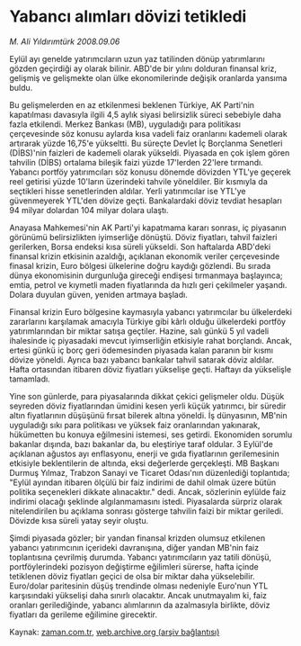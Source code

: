 # Yabancı alımları dövizi tetikledi

*M. Ali Yıldırımtürk 2008.09.06*

<tr><td class="metin" colspan="2" style="padding-top: 20px; padding-left: 5px; padding-right: 10px;">Eylül ayı genelde yatırımcıların uzun yaz tatilinden dönüp yatırımlarını gözden geçirdiği ay olarak bilinir. ABD'de bir yılını dolduran finansal kriz, gelişmiş ve gelişmekte olan ülke ekonomilerinde değişik oranlarda yansıma buldu.</td></tr><tr><td class="metin" colspan="2" style="padding-top: 20px; padding-left: 5px; padding-right: 10px;"><p>Bu gelişmelerden en az etkilenmesi beklenen Türkiye, AK Parti'nin kapatılması davasıyla ilgili 4,5 aylık siyasi belirsizlik süreci sebebiyle daha fazla etkilendi. Merkez Bankası (MB), uyguladığı para politikası çerçevesinde söz konusu aylarda kısa vadeli faiz oranlarını kademeli olarak artırarak yüzde 16,75'e yükseltti. Bu süreçte Devlet İç Borçlanma Senetleri (DİBS)'nin faizleri de kademeli olarak yükseldi. Piyasada en çok işlem gören tahvilin (DİBS) ortalama bileşik faizi yüzde 17'lerden 22'lere tırmandı. Yabancı portföy yatırımcıları söz konusu dönemde dövizden YTL'ye geçerek reel getirisi yüzde 10'ların üzerindeki tahvile yöneldiler. Bir kısmıyla da seçtikleri hisse senetlerinden aldılar. Yerli yatırımcılar ise YTL'ye güvenmeyerek YTL'den dövize geçti. Bankalardaki döviz tevdiat hesapları 94 milyar dolardan 104 milyar dolara ulaştı.
<p> Anayasa Mahkemesi'nin AK Parti'yi kapatmama kararı sonrası, iç piyasanın görünümü belirsizlikten iyimserliğe dönüştü. Döviz fiyatları, tahvil faizleri gerilerken, Borsa endeksi kısa süreli yükseldi. Son haftalarda ABD'deki finansal krizin etkisinin azaldığı, açıklanan ekonomik veriler çerçevesinde finasal krizin, Euro bölgesi ülkelerine doğru kaydığı gözlendi. Bu sırada dünya ekonomisinin durgunluğa gireceği endişesi tırmanmaya başlayınca; emtia, petrol ve kıymetli maden fiyatlarında da hızlı geri çekilmeler yaşandı. Dolara duyulan güven, yeniden artmaya başladı.
<p> Finansal krizin Euro bölgesine kaymasıyla yabancı yatırımcılar bu ülkelerdeki zararlarını karşılamak amacıyla Türkiye gibi kârlı olduğu ülkelerdeki portföy yatırımlarından bir miktar satışa geçtiler. Hazine, salı günkü 5 yıl vadeli ihalesinde iç piyasadaki mevcut iyimserliğin etkisiyle rahat borçlandı. Ancak, ertesi günkü iç borç geri ödemesinden piyasada kalan paranın bir kısmı dövize yöneldi. Ayrıca bazı yabancı bankalar tahvil satarak döviz aldılar. Hafta ortasından itibaren döviz fiyatları yükselişe geçti. Haftayı da yükselişle tamamladı.
<p> Yine son günlerde, para piyasalarında dikkat çekici gelişmeler oldu. Düşük seyreden döviz fiyatlarından ümidini kesen yerli küçük yatırımcı, bir süredir altın fiyatlarının düşüşünü fırsat bilerek altına yöneldi. İş dünyasının, MB'nin uyguladığı sıkı para politikası ve yüksek faiz oranlarından yakınarak, hükümetten bu konuya eğilmesini istemesi, ses getirdi. Ekonomiden sorumlu bakanlar dışında, bazı bakanlar da, bu eleştiriye taraf oldular. 3 Eylül'de açıklanan ağustos ayı enflasyonu, enerji ve gıda fiyatlarının gerilemesinin etkisiyle beklentilerin de altında, eksi değerlerde gerçekleşti. MB Başkanı Durmuş Yılmaz, Trabzon Sanayi ve Ticaret Odası'nın düzenlediği toplantıda; "Eylül ayından itibaren ölçülü bir faiz indirimi de dahil olmak üzere bütün politika seçenekleri dikkate alınacaktır." dedi. Ancak, sözlerinin eylülde faiz indirimi olacağı şeklinde algılanmamasını istedi. Piyasalarda sürpriz olarak nitelendirilen bu açıklama sonrası gösterge tahvilin faizi bir miktar geriledi. Dövizde kısa süreli yatay seyir oluştu.
<p> Şimdi piyasada gözler; bir yandan finansal krizden olumsuz etkilenen yabancı yatırımcının içerideki davranışına, diğer yandan MB'nin faiz toplantısına çevrilmiş durumda. Yabancı yatırımcıların yaz tatili dönüşü, portföylerindeki pozisyon değiştirme eğilimleri sürerse, hafta içinde tetiklenen döviz fiyatları geçici de olsa bir miktar daha yükselebilir. Euro/dolar paritesinin düşüş trendinde olması nedeniyle Euro'nun YTL karşısındaki yükselişi daha sınırlı olacaktır. Ancak unutmayalım ki, faiz oranları gerilediğinde, yabancı alımlarının da azalmasıyla birlikte, döviz fiyatları da gerileme eğilimine girecektir.<br/></p></p></p></p></p></td></tr>

Kaynak: [zaman.com.tr](http://zaman.com.tr/yazar.do?yazino=734809), [web.archive.org (arşiv bağlantısı)](http://web.archive.org/web/20080912151951/http://www.zaman.com.tr:80/yazar.do?yazino=734809)
